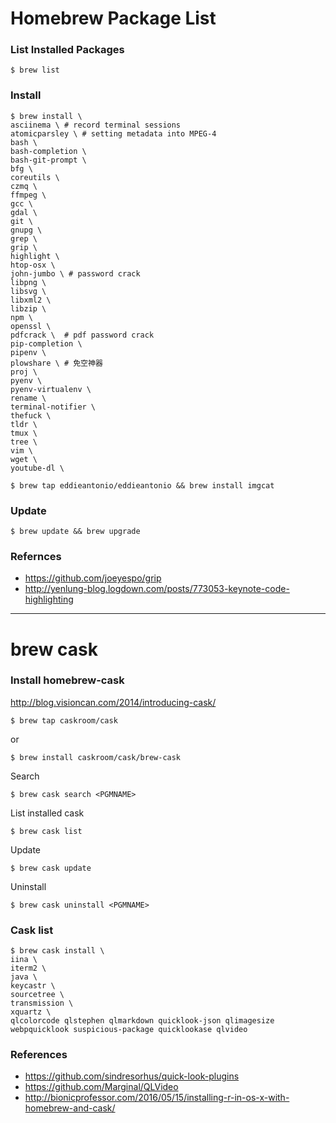 # Homebrew Package List

### List Installed Packages

```
$ brew list
```

### Install

```
$ brew install \
asciinema \ # record terminal sessions
atomicparsley \ # setting metadata into MPEG-4
bash \
bash-completion \
bash-git-prompt \
bfg \
coreutils \
czmq \
ffmpeg \
gcc \
gdal \
git \
gnupg \
grep \
grip \
highlight \
htop-osx \
john-jumbo \ # password crack
libpng \
libsvg \
libxml2 \
libzip \
npm \
openssl \
pdfcrack \  # pdf password crack
pip-completion \
pipenv \
plowshare \ # 免空神器
proj \
pyenv \
pyenv-virtualenv \
rename \
terminal-notifier \
thefuck \
tldr \
tmux \
tree \
vim \
wget \
youtube-dl \

$ brew tap eddieantonio/eddieantonio && brew install imgcat
```

### Update

```
$ brew update && brew upgrade
```

### Refernces

- https://github.com/joeyespo/grip
- http://yenlung-blog.logdown.com/posts/773053-keynote-code-highlighting

---------------------------------------------

# brew cask

### Install homebrew-cask

http://blog.visioncan.com/2014/introducing-cask/

```
$ brew tap caskroom/cask
```

or

```
$ brew install caskroom/cask/brew-cask
```

Search

```
$ brew cask search <PGMNAME>
```

List installed cask

```
$ brew cask list
```

Update

```
$ brew cask update
```

Uninstall

```
$ brew cask uninstall <PGMNAME>
```

### Cask list

```
$ brew cask install \
iina \
iterm2 \
java \
keycastr \
sourcetree \
transmission \
xquartz \
qlcolorcode qlstephen qlmarkdown quicklook-json qlimagesize webpquicklook suspicious-package quicklookase qlvideo
```

### References

- https://github.com/sindresorhus/quick-look-plugins
- https://github.com/Marginal/QLVideo
- http://bionicprofessor.com/2016/05/15/installing-r-in-os-x-with-homebrew-and-cask/
